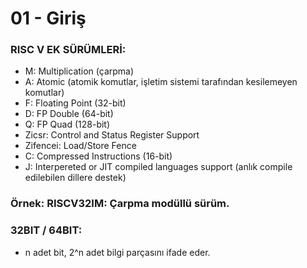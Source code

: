 # 01 - Giriş

### RISC V EK SÜRÜMLERİ:

- M: Multiplication (çarpma)
- A: Atomic (atomik komutlar, işletim sistemi tarafından kesilemeyen komutlar)
- F: Floating Point (32-bit)
- D: FP Double (64-bit)
- Q: FP Quad (128-bit)
- Zicsr: Control and Status Register Support
- Zifencei: Load/Store Fence
- C: Compressed Instructions (16-bit)
- J: Interpereted or JIT compiled languages support (anlık compile edilebilen dillere destek)

### Örnek: RISCV32IM: Çarpma modüllü sürüm.

### 32BIT / 64BIT:

- n adet bit, 2^n adet bilgi parçasını ifade eder.

